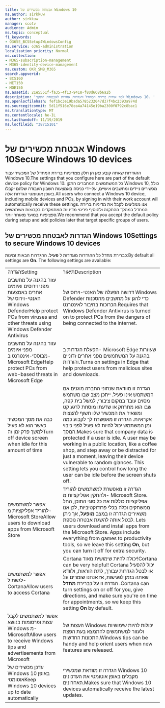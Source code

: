 ```yaml
---
title: אבטחת מכשירים של Windows 10
ms.author: sirkkuw
author: sirkkuw
manager: scotv
audience: Admin
ms.topic: conceptual
f1_keywords:
- O365E_BCSSetup4WindowsConfig
ms.service: o365-administration
localization_priority: Normal
ms.collection:
- M365-subscription-management
- M365-identity-device-management
ms.custom: OKR_SMB_M365
search.appverid:
- BCS160
- MET150
- MOE150
ms.assetid: 21e5551f-fa35-4f13-9418-f80d668b6a2b
description: 'למד אודות ברירת המחדל והגדרות אחרות לאבטחת התקני Windows 10. '
ms.openlocfilehash: fef1bc3e19bada5785232047d37f4bc2393a974d
ms.sourcegitcommit: 5d11f516e78ea4a74145e19ba2300f0792c8bac1
ms.translationtype: MT
ms.contentlocale: he-IL
ms.lasthandoff: 11/19/2019
ms.locfileid: "38715101"
---
```

# <a name="secure-windows-10-devices"></a><span data-ttu-id="cc177-103">אבטחת מכשירים של Windows 10</span><span class="sxs-lookup"><span data-stu-id="cc177-103">Secure Windows 10 devices</span></span>

<span data-ttu-id="cc177-104">ההגדרות שאתה קובע כאן הן חלק ממדיניות ברירת המחדל של המכשיר עבור Windows 10.</span><span class="sxs-lookup"><span data-stu-id="cc177-104">The settings that you configure here are part of the default device policy for Windows 10.</span></span> <span data-ttu-id="cc177-105">כל המשתמשים המחברים התקן Windows 10, כולל מכשירים ניידים ומחשבים אישיים, על-ידי כניסה באמצעות חשבון העבודה שלהם יקבלו באופן אוטומטי הגדרות אלה.</span><span class="sxs-lookup"><span data-stu-id="cc177-105">All users who connect a Windows 10 device, including mobile devices and PCs, by signing in with their work account will automatically receive these settings.</span></span> <span data-ttu-id="cc177-106">אנו ממליצים לקבל את מדיניות ברירת המחדל במהלך ההתקנה ולהוסיף פריטי מדיניות המתמקדים בקבוצות משתמשים ספציפיות במועד מאוחר יותר.</span><span class="sxs-lookup"><span data-stu-id="cc177-106">We recommend that you accept the default policy during setup and add policies later that target specific groups of users.</span></span>
  
## <a name="settings-to-secure-windows-10-devices"></a><span data-ttu-id="cc177-107">הגדרות לאבטחת מכשירים של Windows 10</span><span class="sxs-lookup"><span data-stu-id="cc177-107">Settings to secure Windows 10 devices</span></span>

<span data-ttu-id="cc177-p102">כברירת מחדל כל ההגדרות מוגדרות ל **פעיל**. ההגדרות הבאות זמינות:</span><span class="sxs-lookup"><span data-stu-id="cc177-p102">By default all settings are **On**. The following settings are available:</span></span>
  
|||
|:-----|:-----|
|<span data-ttu-id="cc177-110">הגדרה</span><span class="sxs-lookup"><span data-stu-id="cc177-110">Setting</span></span>  <br/> |<span data-ttu-id="cc177-111">תיאור</span><span class="sxs-lookup"><span data-stu-id="cc177-111">Description</span></span>  <br/> |
|<span data-ttu-id="cc177-112">עזור בהגנה על מחשבים מפני וירוסים ואיומים אחרים באמצעות האנטי-וירוס של Windows Defender</span><span class="sxs-lookup"><span data-stu-id="cc177-112">Help protect PCs from viruses and other threats using Windows Defender Antivirus</span></span>  <br/> |<span data-ttu-id="cc177-113">דרושה הפעלה של האנטי-וירוס של Windows Defender כדי להגן על מחשבים מהסכנות הכרוכות בחיבור לאינטרנט.</span><span class="sxs-lookup"><span data-stu-id="cc177-113">Requires that Windows Defender Antivirus is turned on to protect PCs from the dangers of being connected to the internet.</span></span>  <br/> |
|<span data-ttu-id="cc177-114">עזור בהגנה על מחשבים מפני איומים מבוססי-אינטרנט ב- Microsoft Edge</span><span class="sxs-lookup"><span data-stu-id="cc177-114">Help protect PCs from web-based threats in Microsoft Edge</span></span>  <br/> |<span data-ttu-id="cc177-115">הפעלת הגדרות ב- Microsoft Edge שעוזרות בהגנה על המשתמשים מפני אתרים זדוניים והורדות.</span><span class="sxs-lookup"><span data-stu-id="cc177-115">Turns on settings in Edge that help protect users from malicious sites and downloads.</span></span>  <br/> |
|<span data-ttu-id="cc177-116">כבה את מסך המכשיר כאשר הוא לא פעיל למשך פרק זמן זה</span><span class="sxs-lookup"><span data-stu-id="cc177-116">Turn off device screen when idle for this amount of time</span></span>  <br/> |<span data-ttu-id="cc177-p103">הגדרה זו מוודאת שנתוני החברה מוגנים אם המשתמש אינו פעיל. ייתכן מצב שבו משתמש מסוים עובד במקום ציבורי, למשל בית קפה, שבו הוא מתרחק או שדעתו מוסחת לרגע קט ומשאיר את המכשיר שלו חשוף להצצות אקראיות. הגדרה זו מאפשרת לך לקבוע כמה זמן המשתמש יכול להיות לא פעיל לפני כיבוי המסך.</span><span class="sxs-lookup"><span data-stu-id="cc177-p103">Makes sure that company data is protected if a user is idle. A user may be working in a public location, like a coffee shop, and step away or be distracted for just a moment, leaving their device vulnerable to random glances. This setting lets you control how long the user can be idle before the screen shuts off.</span></span>  <br/> |
|<span data-ttu-id="cc177-120">אפשר למשתמשים להוריד אפליקציות מ- Microsoft Store</span><span class="sxs-lookup"><span data-stu-id="cc177-120">Allow users to download apps from Microsoft Store</span></span>  <br/> |<span data-ttu-id="cc177-p104">הגדרה זו מאפשרת למשתמשים להוריד ולהתקין אפליקציות מ- Microsoft Store. אפליקציות כוללות את כל סוגי התוכן, החל ממשחקים וכלה בכלי פרודוקטיביות, לכן אנו משאירים הגדרה זו במצב **מופעל**, אך ניתן לבטל אותה להשגת אבטחה נוספת.  </span><span class="sxs-lookup"><span data-stu-id="cc177-p104">Lets users download and install apps from the Microsoft Store. Apps include everything from games to productivity tools, so we leave this setting **On**, but you can turn it off for extra security.  </span></span><br/> |
|<span data-ttu-id="cc177-123">אפשר למשתמשים לגשת ל- Cortana</span><span class="sxs-lookup"><span data-stu-id="cc177-123">Allow users to access Cortana</span></span>  <br/> |<span data-ttu-id="cc177-124">Cortana יכולה להיות שימושית מאוד!</span><span class="sxs-lookup"><span data-stu-id="cc177-124">Cortana can be very helpful!</span></span> <span data-ttu-id="cc177-125">Cortana יכול להפעיל או לבטל הגדרות עבורך, לתת הוראות, ולוודא שאתה בזמן לפגישות, אז אנחנו שומרים על הגדרה זו על כברירת **מחדל** .</span><span class="sxs-lookup"><span data-stu-id="cc177-125">Cortana can turn settings on or off for you, give directions, and make sure you're on time for appointments, so we keep this setting **On** by default.</span></span>  <br/> |
|<span data-ttu-id="cc177-126">אפשר למשתמשים לקבל עצות ופרסומות בנושא Windows מ- Microsoft</span><span class="sxs-lookup"><span data-stu-id="cc177-126">Allow users to receive Windows tips and advertisements from Microsoft</span></span>  <br/> |<span data-ttu-id="cc177-127">העצות של Windows יכולות להיות שימושיות ולעזור למשתמשים להתמצא בעת הפצת התכונות החדשות.</span><span class="sxs-lookup"><span data-stu-id="cc177-127">Windows tips can be handy and help orient users when new features are released.</span></span>  <br/> |
|<span data-ttu-id="cc177-128">עדכן מכשירים של Windows 10 באופן אוטומטי</span><span class="sxs-lookup"><span data-stu-id="cc177-128">Keep Windows 10 devices up to date automatically</span></span>  <br/> |<span data-ttu-id="cc177-129">הגדרה זו מוודאת שמכשירי Windows 10 מקבלים באופן אוטומטי את העדכונים האחרונים.</span><span class="sxs-lookup"><span data-stu-id="cc177-129">Makes sure that Windows 10 devices automatically receive the latest updates.</span></span>  <br/> |
   

